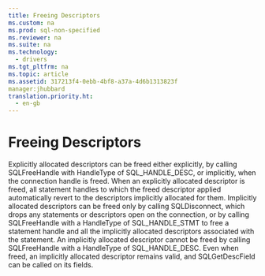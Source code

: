```yaml
---
title: Freeing Descriptors
ms.custom: na
ms.prod: sql-non-specified
ms.reviewer: na
ms.suite: na
ms.technology: 
  - drivers
ms.tgt_pltfrm: na
ms.topic: article
ms.assetid: 317213f4-0ebb-4bf8-a37a-4d6b1313823f
manager:jhubbard
translation.priority.ht: 
  - en-gb
---
```

# Freeing Descriptors
<?xml version="1.0" encoding="utf-8"?>
<developerConceptualDocument xmlns="http://ddue.schemas.microsoft.com/authoring/2003/5" xmlns:xlink="http://www.w3.org/1999/xlink" xmlns:xsi="http://www.w3.org/2001/XMLSchema-instance" xsi:schemaLocation="http://ddue.schemas.microsoft.com/authoring/2003/5 http://dduestorage.blob.core.windows.net/ddueschema/developer.xsd">
  <introduction>
    <para>Explicitly allocated descriptors can be freed either explicitly, by calling <legacyBold>SQLFreeHandle</legacyBold> with <legacyItalic>HandleType</legacyItalic> of SQL_HANDLE_DESC, or implicitly, when the connection handle is freed. When an explicitly allocated descriptor is freed, all statement handles to which the freed descriptor applied automatically revert to the descriptors implicitly allocated for them.</para>
    <para>Implicitly allocated descriptors can be freed only by calling <legacyBold>SQLDisconnect</legacyBold>, which drops any statements or descriptors open on the connection, or by calling <legacyBold>SQLFreeHandle</legacyBold> with a <legacyItalic>HandleType</legacyItalic> of SQL_HANDLE_STMT to free a statement handle and all the implicitly allocated descriptors associated with the statement. An implicitly allocated descriptor cannot be freed by calling <legacyBold>SQLFreeHandle</legacyBold> with a <legacyItalic>HandleType</legacyItalic> of SQL_HANDLE_DESC. </para>
    <para>Even when freed, an implicitly allocated descriptor remains valid, and <legacyBold>SQLGetDescField </legacyBold>can be called on its fields. </para>
  </introduction>
  <relatedTopics />
</developerConceptualDocument>